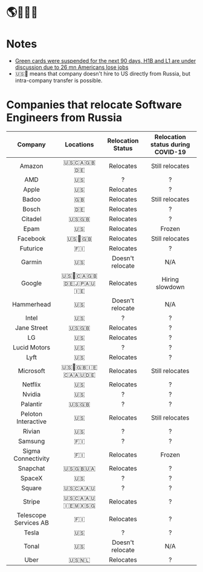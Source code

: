 # 🌎🚜🇷🇺

# Notes
* [Green cards were suspended for the next 90 days, H1B and L1 are under discussion due to 26 mn Americans lose jobs](https://www.business-standard.com/article/economy-policy/trump-urged-to-suspend-h1b-other-visas-after-26-mn-americans-lose-jobs-120042500004_1.html) 
* 🇺🇸🚜 means that company doesn't hire to US directly from Russia, but intra-company transfer is possible.

# Companies that relocate Software Engineers from Russia
|        Company        |     Locations     | Relocation Status | Relocation status during COVID-19 |
|:---------------------:|:-----------------:|:-----------------:|:---------------------------------:|
|        Amazon         |      🇺🇸🇨🇦🇬🇧🇩🇪      |     Relocates     |          Still relocates          |
|          AMD          |         🇺🇸        |         ?         |                 ?                 |
|         Apple         |         🇺🇸        |     Relocates     |                 ?                 |
|         Badoo         |         🇬🇧        |     Relocates     |           Still relocates         |
|         Bosch         |         🇩🇪        |     Relocates     |                 ?                 |
|         Citadel       |        🇺🇸🇬🇧       |     Relocates     |                 ?                 |
|         Epam          |         🇺🇸        |     Relocates     |               Frozen              |
|       Facebook        |       🇺🇸🚜🇬🇧      |     Relocates     |          Still relocates          |
|       Futurice        |         🇫🇮        |     Relocates     |                 ?                 |
|        Garmin         |         🇺🇸        |  Doesn't relocate |                N/A                |
|        Google         |   🇺🇸🚜🇨🇦🇬🇧🇩🇪🇯🇵🇦🇺🇮🇪  |     Relocates      |          Hiring slowdown         |
|      Hammerhead       |         🇺🇸        | Doesn't relocate  |                N/A                |
|         Intel         |         🇺🇸        |         ?         |                 ?                 |
|      Jane Street      |        🇺🇸🇬🇧       |     Relocates     |                 ?                 |
|          LG           |         🇺🇸        |     Relocates     |                 ?                 |
|     Lucid Motors      |         🇺🇸        |         ?         |                 ?                 |
|         Lyft          |         🇺🇸        |     Relocates     |                 ?                 |
|      Microsoft        |   🇺🇸🚜🇬🇧🇮🇪🇨🇦🇦🇺🇩🇪   |     Relocates     |         Still relocates           |
|        Netflix        |         🇺🇸        |     Relocates     |                 ?                 |
|        Nvidia         |         🇺🇸        |         ?         |                 ?                 |
|       Palantir        |        🇺🇸🇬🇧       |         ?         |                 ?                 |
|  Peloton Interactive  |         🇺🇸        |     Relocates     |          Still relocates          |
|        Rivian         |         🇺🇸        |         ?         |                 ?                 |
|        Samsung        |         🇫🇮        |         ?         |                 ?                 |
|  Sigma Connectivity   |         🇫🇮        |     Relocates     |              Frozen               |
|       Snapchat        |       🇺🇸🇬🇧🇺🇦      |     Relocates     |                 ?                 |
|        SpaceX         |         🇺🇸        |        ?          |                 ?                 |
|        Square         |       🇺🇸🇨🇦🇦🇺      |         ?         |                 ?                 |
|        Stripe         |    🇺🇸🇨🇦🇦🇺🇮🇪🇲🇽🇸🇬    |     Relocates     |                 ?                 |
| Telescope Services AB |         🇫🇮        |     Relocates     |                 ?                 |
|         Tesla         |         🇺🇸        |         ?         |                 ?                 |
|         Tonal         |         🇺🇸        |  Doesn't relocate |                N/A                |
|         Uber          |        🇺🇸🇳🇱       |     Relocates     |                 ?                 |
